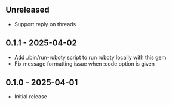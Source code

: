 ## Unreleased

- Support reply on threads

## 0.1.1 - 2025-04-02

- Add ./bin/run-ruboty script to run ruboty locally with this gem
- Fix message formatting issue when :code option is given

## 0.1.0 - 2025-04-01

- Initial release
